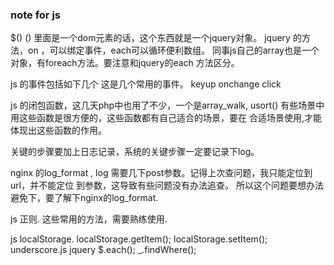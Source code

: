 ### note for js

$() () 里面是一个dom元素的话，这个东西就是一个jquery对象。
jquery 的方法，on ，可以绑定事件，each可以循环便利数组。
同事js自己的array也是一个对象，有foreach方法。要注意和jquery的each
方法区分。

js 的事件包括如下几个
这是几个常用的事件。
keyup
onchange
click

js 的闭包函数，这几天php中也用了不少，一个是array_walk, usort()
有些场景中用这些函数是很方便的，这些函数都有自己适合的场景，要在
合适场景使用,才能体现出这些函数的作用。

关键的步骤要加上日志记录，系统的关键步骤一定要记录下log。

nginx 的log_format , log 需要几下post参数。记得上次查问题，我只能定位到url，并不能定位
到参数，这导致有些问题没有办法追查。 所以这个问题要想办法避免下，要了解下nginx的log_format.


js 正则.
这些常用的方法，需要熟练使用.

js localStorage.
localStorage.getItem();
localStorage.setItem();
underscore.js 
jquery
$.each();
_.findWhere();
